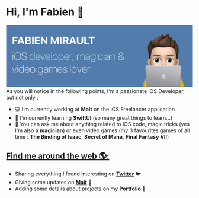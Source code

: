 # Hi, I'm Fabien 👋

<img src="https://raw.githubusercontent.com/fmirault/fmirault/main/header-image-cropped.png" alt="banner that says Fabien Mirault - iOS developer, magician and video game lover">
As you will notice in the following points, I'm a passionate iOS Developer, but not only :

* 💻️ I’m currently working at **Malt** on the iOS Freelancer application
* 🌱 I’m currently learning **SwiftUI** (so many great things to learn...)
* 💬 You can ask me about anything related to iOS code, magic tricks (yes I'm also a **magician**) or even video games (my 3 favourites games of all time : **The Binding of Isaac**, **Secret of Mana**, **Final Fantasy VII**)

## <a href="https://fabienmirault.fr">Find me around the web 🌎:</a>
* Sharing everything I found interesting on <a href="https://twitter.com/magici1">**Twitter**</a> 🐦️
* Giving some updates on <a href="https://www.malt.fr/profile/fabienmirault/">**Malt**</a> 💼
* Adding some details about projects on my <a href="https://fabienmirault.fr">**Portfolio**</a> 📱
